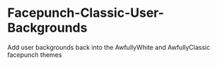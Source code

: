 # Facepunch-Classic-User-Backgrounds
Add user backgrounds back into the AwfullyWhite and AwfullyClassic facepunch themes
